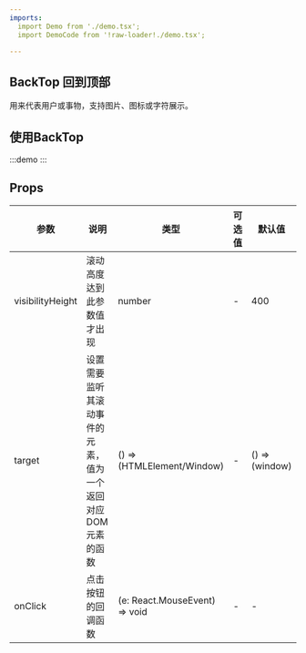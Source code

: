 ```yaml
---
imports:
  import Demo from './demo.tsx';
  import DemoCode from '!raw-loader!./demo.tsx';

---
```


## BackTop 回到顶部

用来代表用户或事物，支持图片、图标或字符展示。

## 使用BackTop

:::demo
  <CodeBox code={DemoCode}>
    <Demo />
  </CodeBox>
:::

## Props
| 参数     | 说明     | 类型   | 可选值 | 默认值 |
| -------- | -------- | ------ | ------ | ------ |
| visibilityHeight | 滚动高度达到此参数值才出现 | number | - | 400 |
| target | 设置需要监听其滚动事件的元素，值为一个返回对应 DOM 元素的函数 | () => (HTMLElement/Window) | - | () => (window) |
| onClick | 点击按钮的回调函数 | (e: React.MouseEvent) => void | - | - |



